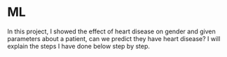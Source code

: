 # ML
In this project, I showed the effect of heart disease on gender and given parameters about a patient, can we predict they have heart disease? I will explain the steps I have done below step by step.
